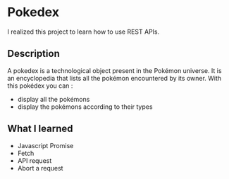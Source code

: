 
# Pokedex

I realized this project to learn how to use REST APIs.

## Description

A pokedex is a technological object present in the Pokémon universe. 
It is an encyclopedia that lists all the pokémon encountered by its owner.
With this pokédex you can :

  - display all the pokémons
  - display the pokémons according to their types

## What I learned 
  
  - Javascript Promise
  - Fetch
  - API request
  - Abort a request
  
